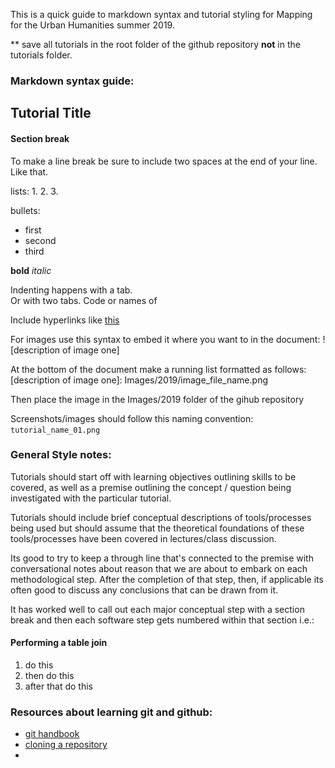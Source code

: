 This is a quick guide to markdown syntax and tutorial styling for Mapping for the Urban Humanities summer 2019.

** save all tutorials in the root folder of the github repository **not** in the tutorials folder. 

### Markdown syntax guide:

## Tutorial Title

#### Section break  

To make a line break be sure to include two spaces at the end of your line.
Like that.  

lists:
1.
2.
3.

bullets:
- first
- second
- third

**bold**
*italic*

 Indenting happens with a tab.  
    Or with two tabs.
Code or names of

Include hyperlinks like [this](https://data.cityofnewyork.us)

For images use this syntax to embed it where you want to in the document:
![description of image one]

At the bottom of the document make a running list formatted as follows:
[description of image one]: Images/2019/image_file_name.png

Then place the image in the Images/2019 folder of the gihub repository

Screenshots/images should follow this naming convention: `tutorial_name_01.png`

### General Style notes:
Tutorials should start off with learning objectives outlining skills to be covered, as well as a premise outlining the concept / question being investigated with the particular tutorial.

Tutorials should include brief conceptual descriptions of tools/processes being used but should assume that the theoretical foundations of these tools/processes have been covered in lectures/class discussion.

Its good to try to keep a through line that's connected to the premise with conversational notes about reason that we are about to embark on each methodological step. After the completion of that step, then, if applicable its often good to discuss any conclusions that can be drawn from it.

It has worked well to call out each major conceptual step with a section break and then each software step gets numbered within that section
i.e.:
#### Performing a table join
1. do this
2. then do this
3. after that do this



### Resources about learning git and github:
- [git handbook](https://guides.github.com/introduction/git-handbook/)
- [cloning a repository](https://help.github.com/en/articles/cloning-a-repository)
-
